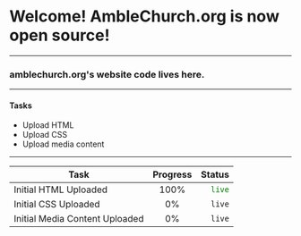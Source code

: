 # Welcome! AmbleChurch.org is now open source!
***
### amblechurch.org's website code lives here. 
***
#### Tasks
- Upload HTML
- Upload CSS
- Upload media content

***

| Task        | Progress           | Status |
| ------------- |:-------------:| -----:|
| Initial HTML Uploaded | 100% | <code  style="color: green">live</code> |
| Initial CSS Uploaded | 0% |   `live` |
| Initial Media Content Uploaded | 0% | `live` |
